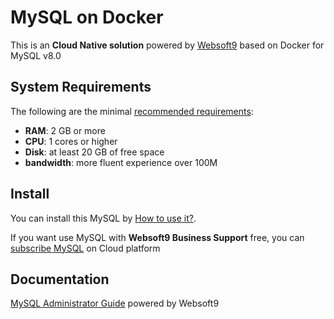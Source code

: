 # MySQL on Docker  

This is an **Cloud Native solution** powered by [Websoft9](https://www.websoft9.com) based on Docker for MySQL v8.0

## System Requirements

The following are the minimal [recommended requirements](https://dev.mysql.com/doc/refman/8.0/en/platform-support.html):

* **RAM**: 2 GB or more
* **CPU**: 1 cores or higher
* **Disk**: at least 20 GB of free space
* **bandwidth**: more fluent experience over 100M  

## Install

You can install this MySQL by [How to use it?](https://github.com/Websoft9/docker-library#how-to-use-it).   

If you want use MySQL with **Websoft9 Business Support** free, you can [subscribe MySQL](https://www.websoft9.com/apps) on Cloud platform

## Documentation

[MySQL Administrator Guide](https://support.websoft9.com/docs/mysql) powered by Websoft9
